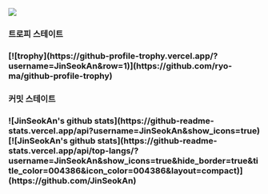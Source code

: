 <a href="https://www.instagram.com/all3081/" target="_blank"><img src="https://img.shields.io/badge/[JinSeokAn]-[1877F2]?style=flat-square&logo=[Adafruit]&logoColor=white"/></a>
<!-- <a href="[1. 연결하고싶은 사이트 url]" target="_blank"><img src="https://img.shields.io/badge/[2. 등록하려는 이름]-[3. #을 뺀 나머지 색깔코드]?style=flat-square&logo=[4. 로고명(아이콘명)]&logoColor=white"/></a> -->

<h3>트로피 스테이트<h3>
[![trophy](https://github-profile-trophy.vercel.app/?username=JinSeokAn&row=1)](https://github.com/ryo-ma/github-profile-trophy)

<h3>커밋 스테이트<h3>
![JinSeokAn's github stats](https://github-readme-stats.vercel.app/api?username=JinSeokAn&show_icons=true)
[![JinSeokAn's github stats](https://github-readme-stats.vercel.app/api/top-langs/?username=JinSeokAn&show_icons=true&hide_border=true&title_color=004386&icon_color=004386&layout=compact)](https://github.com/JinSeokAn)

